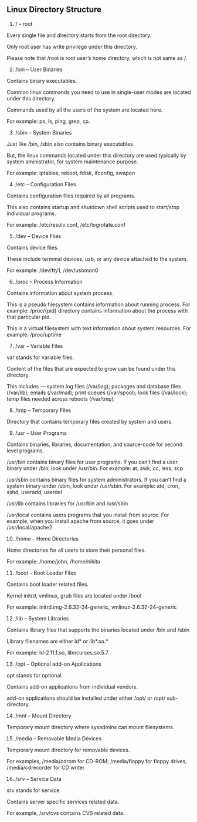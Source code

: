 ## Linux Directory Structure

1. / – root

Every single file and directory starts from the root directory.

Only root user has write privilege under this directory.

Please note that /root is root user’s home directory, which is not same as /.

2. /bin – User Binaries

Contains binary executables.

Common linux commands you need to use in single-user modes are located under this directory.

Commands used by all the users of the system are located here.

For example: ps, ls, ping, grep, cp.

3. /sbin – System Binaries

Just like /bin, /sbin also contains binary executables.

But, the linux commands located under this directory are used typically by system aministrator, for system maintenance purpose.

For example: iptables, reboot, fdisk, ifconfig, swapon

4. /etc – Configuration Files

Contains configuration files required by all programs.

This also contains startup and shutdown shell scripts used to start/stop individual programs.

For example: /etc/resolv.conf, /etc/logrotate.conf

5. /dev – Device Files

Contains device files.

These include terminal devices, usb, or any device attached to the system.

For example: /dev/tty1, /dev/usbmon0

6. /proc – Process Information

Contains information about system process.

This is a pseudo filesystem contains information about running process. For example: /proc/{pid} directory contains information about the process with that particular pid.

This is a virtual filesystem with text information about system resources. For example: /proc/uptime

7. /var – Variable Files

var stands for variable files.

Content of the files that are expected to grow can be found under this directory.

This includes — system log files (/var/log); packages and database files (/var/lib); emails (/var/mail); print queues (/var/spool); lock files (/var/lock); temp files needed across reboots (/var/tmp);

8. /tmp – Temporary Files

Directory that contains temporary files created by system and users.

9. /usr – User Programs

Contains binaries, libraries, documentation, and source-code for second level programs.

/usr/bin contains binary files for user programs. If you can’t find a user binary under /bin, look under /usr/bin. For example: at, awk, cc, less, scp

/usr/sbin contains binary files for system administrators. If you can’t find a system binary under /sbin, look under /usr/sbin. For example: atd, cron, sshd, useradd, userdel

/usr/lib contains libraries for /usr/bin and /usr/sbin

/usr/local contains users programs that you install from source. For example, when you install apache from source, it goes under /usr/local/apache2

10. /home – Home Directories

Home directories for all users to store their personal files.

For example: /home/john, /home/nikita

11. /boot – Boot Loader Files

Contains boot loader related files.

Kernel initrd, vmlinux, grub files are located under /boot

For example: initrd.img-2.6.32-24-generic, vmlinuz-2.6.32-24-generic

12. /lib – System Libraries

Contains library files that supports the binaries located under /bin and /sbin

Library filenames are either ld* or lib*.so.*

For example: ld-2.11.1.so, libncurses.so.5.7

13. /opt – Optional add-on Applications

opt stands for optional.

Contains add-on applications from individual vendors.

add-on applications should be installed under either /opt/ or /opt/ sub-directory.

14. /mnt – Mount Directory

Temporary mount directory where sysadmins can mount filesystems.

15. /media – Removable Media Devices

Temporary mount directory for removable devices.

For examples, /media/cdrom for CD-ROM; /media/floppy for floppy drives; /media/cdrecorder for CD writer

16. /srv – Service Data

srv stands for service.

Contains server specific services related data.

For example, /srv/cvs contains CVS related data.

